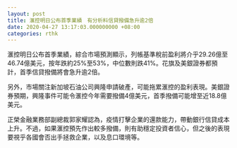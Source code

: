 ```yaml
---
layout: post
title: 滙控明日公布首季業績　有分析料信貸撥備急升逾2倍
date: 2020-04-27 13:17:03.000000000 +08:00
categories: rthk
---
```


滙控明日公布首季業績，綜合市場預測顯示，列帳基準稅前盈利將介乎29.26億至46.74億美元，按年跌約25%至53%，中位數則跌41%。花旗及美銀證券都預計，首季信貸撥備將會急升逾2倍。

另外，市場關注新加坡石油公司興隆申請破產，可能拖累滙控的盈利表現。美銀證券預期，興隆事件可能令滙控今年需要撥備4億美元，首季撥備可能增至近18.8億美元。

正榮金融業務部副總裁郭家耀認為，疫情打擊企業的還款能力，帶動銀行信貸成本上升。不過，如果滙控預先作出較多撥備，則有助穩定投資者信心，但之後的表現要視乎各國會否出手拯救企業，以及息口環境等。
